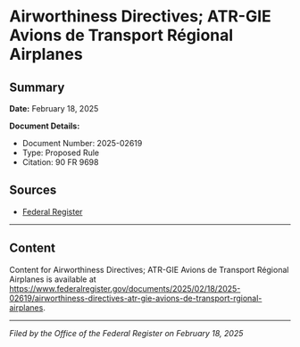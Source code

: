# Airworthiness Directives; ATR-GIE Avions de Transport Régional Airplanes

## Summary

**Date:** February 18, 2025

**Document Details:**
- Document Number: 2025-02619
- Type: Proposed Rule
- Citation: 90 FR 9698

## Sources
- [Federal Register](https://www.federalregister.gov/documents/2025/02/18/2025-02619/airworthiness-directives-atr-gie-avions-de-transport-rgional-airplanes)

---

## Content

Content for Airworthiness Directives; ATR-GIE Avions de Transport Régional Airplanes is available at https://www.federalregister.gov/documents/2025/02/18/2025-02619/airworthiness-directives-atr-gie-avions-de-transport-rgional-airplanes.

---

*Filed by the Office of the Federal Register on February 18, 2025*
